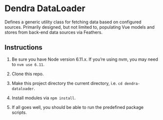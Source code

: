 # Dendra DataLoader

Defines a generic utility class for fetching data based on configured sources. Primarily designed, but not limited to, populating Vue models and stores from back-end data sources via Feathers.


## Instructions

1. Be sure you have Node version 6.11.x. If you’re using nvm, you may need to `nvm use 6.11`.

2. Clone this repo.

3. Make this project directory the current directory, i.e. `cd dendra-dataloader`.

4. Install modules via `npm install`.

5. If all goes well, you should be able to run the predefined package scripts.
